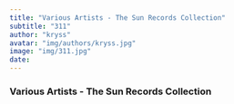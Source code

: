 ```yaml
---
title: "Various Artists - The Sun Records Collection"
subtitle: "311"
author: "kryss"
avatar: "img/authors/kryss.jpg"
image: "img/311.jpg"
date:
---
```


### Various Artists - The Sun Records Collection
